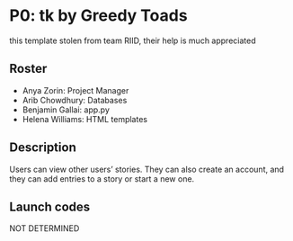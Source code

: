 # P0: tk by Greedy Toads
this template stolen from team RIID, their help is much appreciated
## Roster
* Anya Zorin: Project Manager
* Arib Chowdhury: Databases
* Benjamin Gallai: app.py
* Helena Williams: HTML templates
## Description
Users can view other users’ stories. They can also create an account, and they can add entries to a story or start a new one.
## Launch codes
NOT DETERMINED
